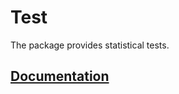 # Test

The package provides statistical tests.

## [Documentation][doc]

[doc]: http://godoc.org/github.com/ready-steady/statistics/test
